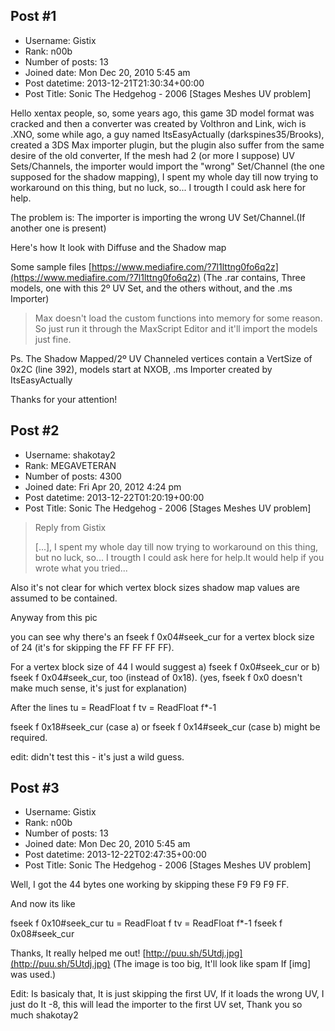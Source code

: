 ## Post #1
- Username: Gistix
- Rank: n00b
- Number of posts: 13
- Joined date: Mon Dec 20, 2010 5:45 am
- Post datetime: 2013-12-21T21:30:34+00:00
- Post Title: Sonic The Hedgehog - 2006 [Stages Meshes UV problem]

Hello xentax people, so, some years ago, this game 3D model format was cracked and then a converter was created by Volthron and Link, wich is .XNO, some while ago, a guy named ItsEasyActually (darkspines35/Brooks), created a 3DS Max importer plugin, but the plugin also suffer from the same desire of the old converter, If the mesh had 2 (or more I suppose) UV Sets/Channels, the importer would import the "wrong" Set/Channel (the one supposed for the shadow mapping), I spent my whole day till now trying to workaround on this thing, but no luck, so... I trougth I could ask here for help.

The problem is: The importer is importing the wrong UV Set/Channel.(If another one is present)

Here's how It look with Diffuse and the Shadow map


Some sample files 
[https://www.mediafire.com/?7l1lttng0fo6q2z](https://www.mediafire.com/?7l1lttng0fo6q2z)
(The .rar contains, Three models, one with this 2º UV Set, and the others without, and the .ms Importer)

> Max doesn't load the custom functions into memory for some reason. So just run it through the MaxScript Editor and it'll import the models just fine.

Ps. The Shadow Mapped/2º UV Channeled vertices contain a VertSize of 0x2C (line 392), models start at NXOB, .ms Importer created by ItsEasyActually

Thanks for your attention!
## Post #2
- Username: shakotay2
- Rank: MEGAVETERAN
- Number of posts: 4300
- Joined date: Fri Apr 20, 2012 4:24 pm
- Post datetime: 2013-12-22T01:20:19+00:00
- Post Title: Sonic The Hedgehog - 2006 [Stages Meshes UV problem]

> Reply from Gistix
>
> [...], I spent my whole day till now trying to workaround on this thing, but no luck, so... I trougth I could ask here for help.It would help if you wrote what you tried...

Also it's not clear for which vertex block sizes shadow map values are assumed to be contained.

Anyway from this pic [](http://www.pic-upload.de/view-21697172/tex_channels.jpg.html)

you can see why there's an fseek f 0x04#seek_cur for a vertex block size of 24 (it's for skipping the FF FF FF FF).

For a vertex block size of 44 I would suggest a) fseek f 0x0#seek_cur or b) fseek f 0x04#seek_cur, too (instead of 0x18). (yes, fseek f 0x0 doesn't make much sense, it's just for explanation)

After the lines
tu = ReadFloat f
tv = ReadFloat f*-1

fseek f 0x18#seek_cur (case a) or fseek f 0x14#seek_cur (case b) might be required.

edit: didn't test this - it's just a wild guess.
## Post #3
- Username: Gistix
- Rank: n00b
- Number of posts: 13
- Joined date: Mon Dec 20, 2010 5:45 am
- Post datetime: 2013-12-22T02:47:35+00:00
- Post Title: Sonic The Hedgehog - 2006 [Stages Meshes UV problem]

Well, I got the 44 bytes one working by skipping these F9 F9 F9 FF.

And now its like

fseek f 0x10#seek_cur
tu = ReadFloat f
tv = ReadFloat f*-1
fseek f 0x08#seek_cur

Thanks, It really helped me out!
[http://puu.sh/5Utdj.jpg](http://puu.sh/5Utdj.jpg) (The image is too big, It'll look like spam If [img] was used.)

Edit: Is basicaly that, It is just skipping the first UV, If it loads the wrong UV, I just do It -8, this will lead the importer to the first UV set, Thank you so much shakotay2
